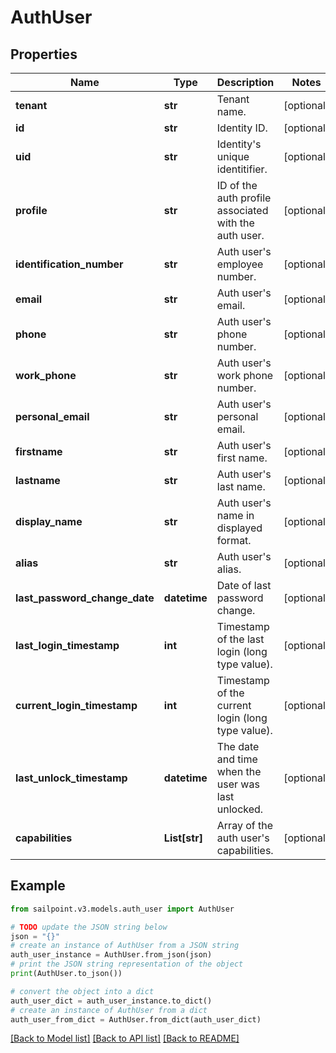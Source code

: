 # AuthUser


## Properties

Name | Type | Description | Notes
------------ | ------------- | ------------- | -------------
**tenant** | **str** | Tenant name. | [optional] 
**id** | **str** | Identity ID. | [optional] 
**uid** | **str** | Identity&#39;s unique identitifier. | [optional] 
**profile** | **str** | ID of the auth profile associated with the auth user. | [optional] 
**identification_number** | **str** | Auth user&#39;s employee number. | [optional] 
**email** | **str** | Auth user&#39;s email. | [optional] 
**phone** | **str** | Auth user&#39;s phone number. | [optional] 
**work_phone** | **str** | Auth user&#39;s work phone number. | [optional] 
**personal_email** | **str** | Auth user&#39;s personal email. | [optional] 
**firstname** | **str** | Auth user&#39;s first name. | [optional] 
**lastname** | **str** | Auth user&#39;s last name. | [optional] 
**display_name** | **str** | Auth user&#39;s name in displayed format. | [optional] 
**alias** | **str** | Auth user&#39;s alias. | [optional] 
**last_password_change_date** | **datetime** | Date of last password change. | [optional] 
**last_login_timestamp** | **int** | Timestamp of the last login (long type value). | [optional] 
**current_login_timestamp** | **int** | Timestamp of the current login (long type value). | [optional] 
**last_unlock_timestamp** | **datetime** | The date and time when the user was last unlocked. | [optional] 
**capabilities** | **List[str]** | Array of the auth user&#39;s capabilities. | [optional] 

## Example

```python
from sailpoint.v3.models.auth_user import AuthUser

# TODO update the JSON string below
json = "{}"
# create an instance of AuthUser from a JSON string
auth_user_instance = AuthUser.from_json(json)
# print the JSON string representation of the object
print(AuthUser.to_json())

# convert the object into a dict
auth_user_dict = auth_user_instance.to_dict()
# create an instance of AuthUser from a dict
auth_user_from_dict = AuthUser.from_dict(auth_user_dict)
```
[[Back to Model list]](../README.md#documentation-for-models) [[Back to API list]](../README.md#documentation-for-api-endpoints) [[Back to README]](../README.md)


